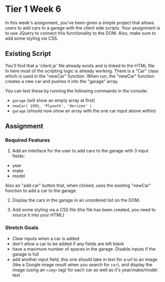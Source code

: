 # Tier 1 Week 6

In this week's assignment, you've been given a simple project that allows users to add cars to a garage with the client side scripts. Your assignment is to use JQuery to connect this functionality to the DOM. Also, make sure to add some styling via CSS.

## Existing Script
You'll find that a 'client.js' file already exists and is linked to the HTML file. In here most of the scripting logic is already working. There is a "Car" class which is used in the "newCar" function. When run, the "newCar" function creates a new car and pushes it into the "garage" array.

You can test these by running the following commands in the console:

- ```garage``` (will show an empty array at first)
- ```newCar( 1991, 'Plyouth', 'Horizon' )```
- ```garage``` (should now show an array with the one car input above within)

## Assignment

### Required Features
1. Add an interface for the user to add cars to the garage with 3 input fields:

- year
- make
- model

Also an "add car" button that, when clicked, uses the existing "newCar" function to add a car to the garage.

2. Display the cars in the garage in an unordered list on the DOM.

3. Add some styling via a CSS file (the file has been created, you need to source it into your HTML)

### Stretch Goals

- Clear inputs when a car is added
- don't allow a car to be added if any fields are left blank
- have a maximum number of spaces in the garage. Disable inputs if the garage is full
- add another input field, this one should take in text for a url to an image (like a Google image result when you search for `car`), and display the image (using an `<img>` tag) for each car as well as it's year/make/model text 

